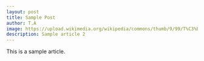 ```yaml
---
layout: post
title: Sample Post
author: T.A
image: https://upload.wikimedia.org/wikipedia/commons/thumb/9/99/T%C3%BCbingen_-_Neckarinsel_-_Blick_entlang_Neckar_im_Herbst.jpg/1000px-T%C3%BCbingen_-_Neckarinsel_-_Blick_entlang_Neckar_im_Herbst.jpg
description: Sample article 2
---
```

This is a sample article.
